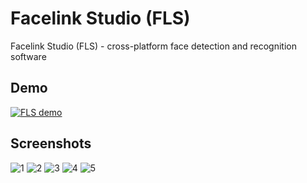 # Facelink Studio (FLS)
Facelink Studio (FLS) - cross-platform face detection and recognition software 

## Demo
[![FLS demo](https://j.gifs.com/ROAvBL.gif)](https://youtu.be/b15p-nd3Rfg)

## Screenshots
![1](https://user-images.githubusercontent.com/17217929/89908376-189f1680-dbee-11ea-856e-7e2d91fa8594.png)
![2](https://user-images.githubusercontent.com/17217929/89908412-248ad880-dbee-11ea-89c5-24ffd5884d6d.png)
![3](https://user-images.githubusercontent.com/17217929/89908425-26ed3280-dbee-11ea-97df-599e71295272.png)
![4](https://user-images.githubusercontent.com/17217929/89908431-281e5f80-dbee-11ea-8c64-21a77e646250.png)
![5](https://user-images.githubusercontent.com/17217929/89908437-294f8c80-dbee-11ea-9993-f5ef72a07cd3.png)
